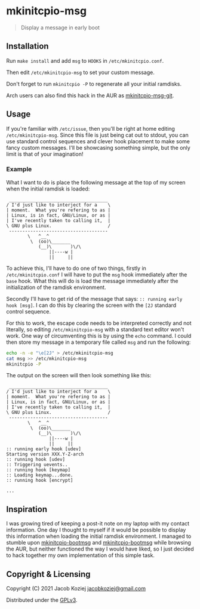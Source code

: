 # mkinitcpio-msg

> Display a message in early boot


## Installation

Run `make install` and add `msg` to `HOOKS` in `/etc/mkinitcpio.conf`.

Then edit `/etc/mkinitcpio-msg` to set your custom message.

Don't forget to run `mkinitcpio -P` to regenerate all your initial ramdisks.

Arch users can also find this hack in the AUR as [mkinitcpio-msg-git].


## Usage

If you're familiar with `/etc/issue`, then you'll be right at home editing
`/etc/mkinitcpio-msg`.  Since this file is just being cat out to stdout, you
can use standard control sequences and clever hook placement to make some fancy
custom messages.  I'll be showcasing something simple, but the only limit is
that of your imagination!

### Example

What I want to do is place the following message at the top of my screen when
the initial ramdisk is loaded:

```
 _____________________________________
/ I'd just like to interject for a    \
| moment.  What you're refering to as |
| Linux, is in fact, GNU/Linux, or as |
| I've recently taken to calling it,  |
\ GNU plus Linux.                     /
 -------------------------------------
        \   ^__^
         \  (oo)\_______
            (__)\       )\/\
                ||----w |
                ||     ||
```

To achieve this, I'll have to do one of two things, firstly in
`/etc/mkinitcpio.conf` I will have to put the `msg` hook immediately after the
`base` hook.  What this will do is load the message immediately after the
initialization of the ramdisk environment.

Secondly I'll have to get rid of the message that says: `:: running early hook
[msg]`. I can do this by clearing the screen with the `[2J` standard control
sequence.

For this to work, the escape code needs to be interpreted correctly and not
literally, so editing `/etc/mkinitcpio-msg` with a standard text editor won't
work.  One way of circumventing this is by using the `echo` command.  I could
then store my message in a temporary file called `msg` and run the following:

```sh
echo -n -e "\e[2J" > /etc/mkinitcpio-msg
cat msg >> /etc/mkinitcpio-msg
mkinitcpio -P
```

The output on the screen will then look something like this:

```
 _____________________________________
/ I'd just like to interject for a    \
| moment.  What you're refering to as |
| Linux, is in fact, GNU/Linux, or as |
| I've recently taken to calling it,  |
\ GNU plus Linux.                     /
 -------------------------------------
        \   ^__^
         \  (oo)\_______
            (__)\       )\/\
                ||----w |
                ||     ||
:: running early hook [udev]
Starting version XXX.Y-Z-arch
:: running hook [udev]
:: Triggering uevents..
:: running hook [keymap]
:: Loading keymap...done.
:: running hook [encrypt]

...
```


## Inspiration

I was growing tired of keeping a post-it note on my laptop with my contact
information.  One day I thought to myself if it would be possible to display
this information when loading the initial ramdisk environment.  I managed to
stumble upon [mkinitcpio-bootmsg] and [mkinitcpio-bootmsg] while browsing the
AUR, but neither functioned the way I would have liked, so I just decided to
hack together my own implementation of this simple task.


## Copyright & Licensing

Copyright (C) 2021  Jacob Koziej <jacobkoziej@gmail.com>

Distributed under the [GPLv3].


[GPLv3]: LICENSE.md
[mkinitcpio-archlogo]: https://github.com/eworm-de/mkinitcpio-archlogo
[mkinitcpio-bootmsg]: https://github.com/ntruessel/mkinitcpio-bootmsg
[mkinitcpio-msg-git]: https://aur.archlinux.org/packages/mkinitcpio-msg-git
